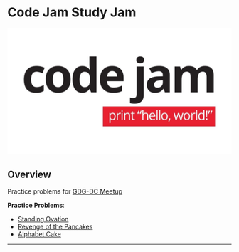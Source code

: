 Code Jam Study Jam
==================

![Image](code_jam.jpg)

## Overview
 
Practice problems for [GDG-DC Meetup](https://www.meetup.com/gdg-dc/events/248541078/)

**Practice Problems**:

  * [Standing Ovation](https://code.google.com/codejam/contest/6224486/dashboard#s=p0)
  * [Revenge of the Pancakes](https://code.google.com/codejam/contest/6254486/dashboard#s=p1)
  * [Alphabet Cake](https://code.google.com/codejam/contest/5304486/dashboard#s=p0)
    
---